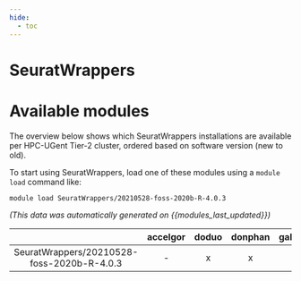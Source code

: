 ```yaml
---
hide:
  - toc
---
```


SeuratWrappers
==============

# Available modules


The overview below shows which SeuratWrappers installations are available per HPC-UGent Tier-2 cluster, ordered based on software version (new to old).

To start using SeuratWrappers, load one of these modules using a `module load` command like:

```shell
module load SeuratWrappers/20210528-foss-2020b-R-4.0.3
```

*(This data was automatically generated on {{modules_last_updated}})*  

| |accelgor|doduo|donphan|gallade|joltik|shinx|skitty|
| :---: | :---: | :---: | :---: | :---: | :---: | :---: | :---: |
|SeuratWrappers/20210528-foss-2020b-R-4.0.3|-|x|x|x|x|-|-|
